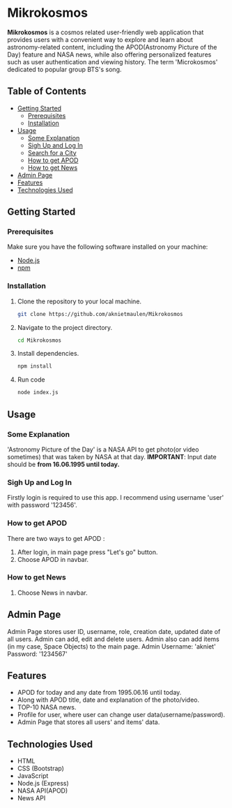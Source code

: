 # Mikrokosmos

**Mikrokosmos** is a cosmos related user-friendly web application that provides users with a convenient way to explore and learn about astronomy-related content, including the APOD(Astronomy Picture of the Day) feature and NASA news, while also offering personalized features such as user authentication and viewing history. The term 'Microkosmos' dedicated to popular group BTS's song.

## Table of Contents
- [Getting Started](#getting-started)
  - [Prerequisites](#prerequisites)
  - [Installation](#installation)
- [Usage](#usage)
  - [Some Explanation](#some-info)
  - [Sigh Up and Log In](#signup-login)
  - [Search for a City](#search-for-a-city)
  - [How to get APOD](#get-APOD)
  - [How to get News](#get-news)
- [Admin Page](#admin)
- [Features](#features)
- [Technologies Used](#technologies-used)

## Getting Started

### Prerequisites
Make sure you have the following software installed on your machine:
- [Node.js](https://nodejs.org/)
- [npm](https://www.npmjs.com/)

### Installation
1. Clone the repository to your local machine.
   ```bash
   git clone https://github.com/aknietmaulen/Mikrokosmos
   ```
2. Navigate to the project directory.
   ```bash
   cd Mikrokosmos
   ```
3. Install dependencies.
   ```bash
   npm install
   ```
4. Run code
   ```bash
   node index.js
   ```

## Usage

### Some Explanation
'Astronomy Picture of the Day' is a NASA API to get photo(or video sometimes) that was taken by NASA at that day.
**IMPORTANT**: Input date should be **from 16.06.1995 until today.**

### Sigh Up and Log In
Firstly login is required to use this app.
I recommend using username 'user' with password '123456'.

### How to get APOD
There are two ways to get APOD :
1. After login, in main page press "Let's go" button.
2. Choose APOD in navbar.

### How to get News
1. Choose News in navbar.

## Admin Page
Admin Page stores user ID, username, role, creation date, updated date of all users. Admin can add, edit and delete users.
Admin also can add items (in my case, Space Objects) to the main page.
Admin Username: 'akniet' Password: '1234567'

## Features
- APOD for today and any date from 1995.06.16 until today.
- Along with APOD title, date and explanation of the photo/video.
- TOP-10 NASA news.
- Profile for user, where user can change user data(username/password).
- Admin Page that stores all users' and items' data. 


## Technologies Used
- HTML
- CSS (Bootstrap)
- JavaScript
- Node.js (Express)
- NASA API(APOD)
- News API
